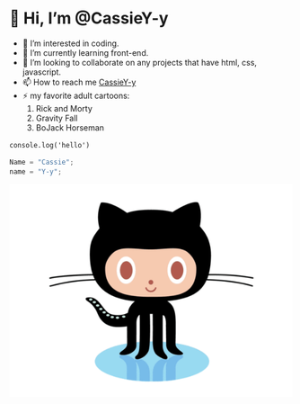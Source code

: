 # 👋 Hi, I’m @CassieY-y
- 👀 I’m interested in coding.
- 🌱 I’m currently learning front-end.
- 💞️ I’m looking to collaborate on any projects that have html, css, javascript.
- 📫 How to reach me [CassieY-y](https://github.com/CassieY-y)
- ⚡ my favorite adult cartoons:
  1. Rick and Morty
  2. Gravity Fall
  3. BoJack Horseman
   
<!---
CassieY-y/CassieY-y is a ✨ special ✨ repository because its `README.md` (this file) appears on your GitHub profile.
You can click the Preview link to take a look at your changes.
--->

    console.log('hello')

```javascript
Name = "Cassie";
name = "Y-y"; 
```
![helllo](github.gif)


<!---
娱乐;-)
###### 格局封闭
##### 格局才这么大
#### 格局小了
### 格局打开
## 格局正好
# 格局偏大
--->
